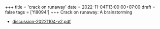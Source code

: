 +++
title = 'crack on runaway'
date = 2022-11-04T13:00:00+07:00
draft = false
tags = ['fi8094']
+++
Crack on runaway: A brainstorming
<!--more-->

+ [discussion-20221104-v2.pdf](https://zenodo.org/doi/10.5281/zenodo.7278924)
